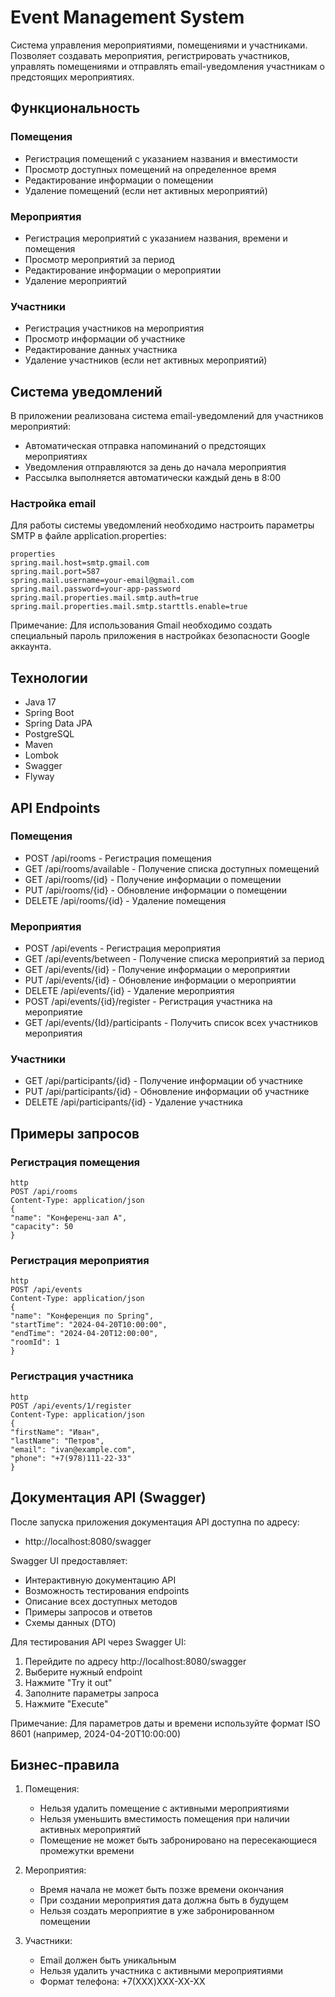 # Event Management System

Система управления мероприятиями, помещениями и участниками. Позволяет создавать мероприятия, регистрировать участников, управлять помещениями и отправлять email-уведомления участникам о предстоящих мероприятиях.

## Функциональность

### Помещения
- Регистрация помещений с указанием названия и вместимости
- Просмотр доступных помещений на определенное время
- Редактирование информации о помещении
- Удаление помещений (если нет активных мероприятий)

### Мероприятия
- Регистрация мероприятий с указанием названия, времени и помещения
- Просмотр мероприятий за период
- Редактирование информации о мероприятии
- Удаление мероприятий

### Участники
- Регистрация участников на мероприятия
- Просмотр информации об участнике
- Редактирование данных участника
- Удаление участников (если нет активных мероприятий)

## Система уведомлений

В приложении реализована система email-уведомлений для участников мероприятий:
* Автоматическая отправка напоминаний о предстоящих мероприятиях
* Уведомления отправляются за день до начала мероприятия
* Рассылка выполняется автоматически каждый день в 8:00

### Настройка email

Для работы системы уведомлений необходимо настроить параметры SMTP в файле application.properties:

```
properties
spring.mail.host=smtp.gmail.com
spring.mail.port=587
spring.mail.username=your-email@gmail.com
spring.mail.password=your-app-password
spring.mail.properties.mail.smtp.auth=true
spring.mail.properties.mail.smtp.starttls.enable=true
```


Примечание: Для использования Gmail необходимо создать специальный пароль приложения в настройках безопасности Google аккаунта.

## Технологии
- Java 17
- Spring Boot
- Spring Data JPA
- PostgreSQL
- Maven
- Lombok
- Swagger
- Flyway

## API Endpoints

### Помещения
* POST /api/rooms - Регистрация помещения
* GET /api/rooms/available - Получение списка доступных помещений
* GET /api/rooms/{id} - Получение информации о помещении
* PUT /api/rooms/{id} - Обновление информации о помещении
* DELETE /api/rooms/{id} - Удаление помещения

### Мероприятия
* POST /api/events - Регистрация мероприятия
* GET /api/events/between - Получение списка мероприятий за период
* GET /api/events/{id} - Получение информации о мероприятии
* PUT /api/events/{id} - Обновление информации о мероприятии
* DELETE /api/events/{id} - Удаление мероприятия
* POST /api/events/{id}/register - Регистрация участника на мероприятие
* GET /api/events/{Id}/participants - Получить список всех участников мероприятия

### Участники
* GET /api/participants/{id} - Получение информации об участнике
* PUT /api/participants/{id} - Обновление информации об участнике
* DELETE /api/participants/{id} - Удаление участника

## Примеры запросов

### Регистрация помещения
```
http
POST /api/rooms
Content-Type: application/json
{
"name": "Конференц-зал А",
"capacity": 50
}
```


### Регистрация мероприятия

```
http
POST /api/events
Content-Type: application/json
{ 
"name": "Конференция по Spring", 
"startTime": "2024-04-20T10:00:00", 
"endTime": "2024-04-20T12:00:00", 
"roomId": 1 
}
```


### Регистрация участника
```
http
POST /api/events/1/register
Content-Type: application/json
{
"firstName": "Иван",
"lastName": "Петров",
"email": "ivan@example.com",
"phone": "+7(978)111-22-33"
}
```

## Документация API (Swagger)

После запуска приложения документация API доступна по адресу:
* http://localhost:8080/swagger

Swagger UI предоставляет:
- Интерактивную документацию API
- Возможность тестирования endpoints
- Описание всех доступных методов
- Примеры запросов и ответов
- Схемы данных (DTO)

Для тестирования API через Swagger UI:
1. Перейдите по адресу http://localhost:8080/swagger
2. Выберите нужный endpoint
3. Нажмите "Try it out"
4. Заполните параметры запроса
5. Нажмите "Execute"

Примечание: Для параметров даты и времени используйте формат ISO 8601 (например, 2024-04-20T10:00:00)

## Бизнес-правила

1. Помещения:
   - Нельзя удалить помещение с активными мероприятиями
   - Нельзя уменьшить вместимость помещения при наличии активных мероприятий
   - Помещение не может быть забронировано на пересекающиеся промежутки времени

2. Мероприятия:
   - Время начала не может быть позже времени окончания
   - При создании мероприятия дата должна быть в будущем
   - Нельзя создать мероприятие в уже забронированном помещении

3. Участники:
   - Email должен быть уникальным
   - Нельзя удалить участника с активными мероприятиями
   - Формат телефона: +7(XXX)XXX-XX-XX